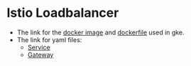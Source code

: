 # Istio Loadbalancer

- The link for the [docker image](https://hub.docker.com/r/bharadwajarao/yolov5-cloud) and [dockerfile](./Dockerfile) used in gke.
- The link for yaml files:
    - [Service](./yamlFiles/yolov5-service.yaml)
    - [Gateway](./yamlFiles/yolov5-gateway.yaml)

